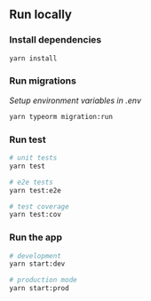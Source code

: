 ## Run locally

### Install dependencies

```bash
yarn install
```

### Run migrations
_Setup environment variables in .env_

```bash
yarn typeorm migration:run
```

### Run test

```bash
# unit tests
yarn test

# e2e tests
yarn test:e2e

# test coverage
yarn test:cov
```

### Run the app

```bash
# development
yarn start:dev

# production mode
yarn start:prod
```
